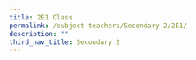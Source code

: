 ```yaml
---
title: 2E1 Class
permalink: /subject-teachers/Secondary-2/2E1/
description: ""
third_nav_title: Secondary 2
---
```

